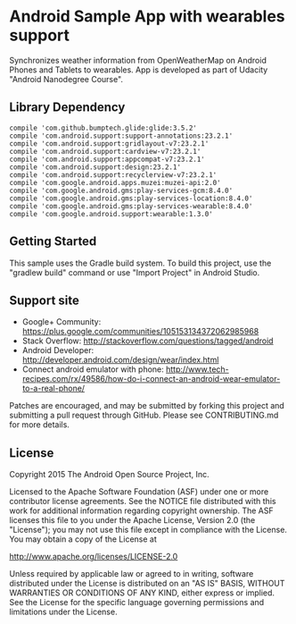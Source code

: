 Android Sample App with wearables support
=========================================

Synchronizes weather information from OpenWeatherMap on Android Phones and Tablets to wearables. App is developed as part of 
Udacity "Android Nanodegree Course".

Library Dependency
------------------
    compile 'com.github.bumptech.glide:glide:3.5.2'
    compile 'com.android.support:support-annotations:23.2.1'
    compile 'com.android.support:gridlayout-v7:23.2.1'
    compile 'com.android.support:cardview-v7:23.2.1'
    compile 'com.android.support:appcompat-v7:23.2.1'
    compile 'com.android.support:design:23.2.1'
    compile 'com.android.support:recyclerview-v7:23.2.1'
    compile 'com.google.android.apps.muzei:muzei-api:2.0'
    compile 'com.google.android.gms:play-services-gcm:8.4.0'
    compile 'com.google.android.gms:play-services-location:8.4.0'
    compile 'com.google.android.gms:play-services-wearable:8.4.0'
    compile 'com.google.android.support:wearable:1.3.0'


Getting Started
---------------
This sample uses the Gradle build system.  To build this project, use the
"gradlew build" command or use "Import Project" in Android Studio.

Support site
------------

- Google+ Community: https://plus.google.com/communities/105153134372062985968
- Stack Overflow: http://stackoverflow.com/questions/tagged/android
- Android Developer: http://developer.android.com/design/wear/index.html
- Connect android emulator with phone: http://www.tech-recipes.com/rx/49586/how-do-i-connect-an-android-wear-emulator-to-a-real-phone/

Patches are encouraged, and may be submitted by forking this project and
submitting a pull request through GitHub. Please see CONTRIBUTING.md for more details.

License
-------
Copyright 2015 The Android Open Source Project, Inc.

Licensed to the Apache Software Foundation (ASF) under one or more contributor
license agreements.  See the NOTICE file distributed with this work for
additional information regarding copyright ownership.  The ASF licenses this
file to you under the Apache License, Version 2.0 (the "License"); you may not
use this file except in compliance with the License.  You may obtain a copy of
the License at

http://www.apache.org/licenses/LICENSE-2.0

Unless required by applicable law or agreed to in writing, software
distributed under the License is distributed on an "AS IS" BASIS, WITHOUT
WARRANTIES OR CONDITIONS OF ANY KIND, either express or implied.  See the
License for the specific language governing permissions and limitations under
the License.

